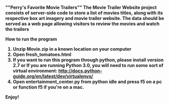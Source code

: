 <B>""Perry's Favorite Movie Trailers""<B>
The Movie Trailer Website project consists of server-side code to store a list of movies titles, along with its respective box art imagery and movie trailer website.
The data should be served as a web page allowing visitors to review the movies and watch the trailers

<B>How to run the program</B>
1. Unzip Movie.zip in a known location on your computer
2. Open fresh_tomatoes.html
3. If you want to run this program through python, please install version 2.7 or If you are running Python 3.0, you will need to run some sort of virtual environment: 
http://docs.python-guide.org/en/latest/dev/virtualenvs/
4. Open entertainment_center.py from python idle and press f5 on a pc or function f5 if you're on a mac.

Enjoy!